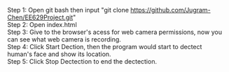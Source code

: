 Step 1: Open git bash then input "git clone https://github.com/Jugram-Chen/EE629Project.git"  
Step 2: Open index.html  
Step 3: Give to the browser's acess for web camera permissions, now you can see what  web camera is recording.  
Step 4: Click Start Dection, then the program would start to dectect human's face and show its location.  
Step 5: Click Stop Dectection to end the dectection.  
